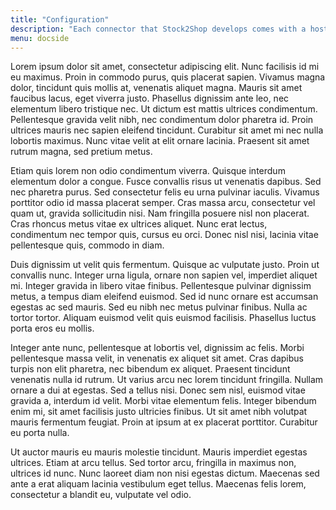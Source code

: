 ```yaml
---
title: "Configuration"
description: "Each connector that Stock2Shop develops comes with a host of options."
menu: docside
---
```

Lorem ipsum dolor sit amet, consectetur adipiscing elit. Nunc facilisis id mi eu maximus. Proin in commodo purus, quis placerat sapien. Vivamus magna dolor, tincidunt quis mollis at, venenatis aliquet magna. Mauris sit amet faucibus lacus, eget viverra justo. Phasellus dignissim ante leo, nec elementum libero tristique nec. Ut dictum est mattis ultrices condimentum. Pellentesque gravida velit nibh, nec condimentum dolor pharetra id. Proin ultrices mauris nec sapien eleifend tincidunt. Curabitur sit amet mi nec nulla lobortis maximus. Nunc vitae velit at elit ornare lacinia. Praesent sit amet rutrum magna, sed pretium metus.

Etiam quis lorem non odio condimentum viverra. Quisque interdum elementum dolor a congue. Fusce convallis risus ut venenatis dapibus. Sed nec pharetra purus. Sed consectetur felis eu urna pulvinar iaculis. Vivamus porttitor odio id massa placerat semper. Cras massa arcu, consectetur vel quam ut, gravida sollicitudin nisi. Nam fringilla posuere nisl non placerat. Cras rhoncus metus vitae ex ultrices aliquet. Nunc erat lectus, condimentum nec tempor quis, cursus eu orci. Donec nisl nisi, lacinia vitae pellentesque quis, commodo in diam.

Duis dignissim ut velit quis fermentum. Quisque ac vulputate justo. Proin ut convallis nunc. Integer urna ligula, ornare non sapien vel, imperdiet aliquet mi. Integer gravida in libero vitae finibus. Pellentesque pulvinar dignissim metus, a tempus diam eleifend euismod. Sed id nunc ornare est accumsan egestas ac sed mauris. Sed eu nibh nec metus pulvinar finibus. Nulla ac tortor tortor. Aliquam euismod velit quis euismod facilisis. Phasellus luctus porta eros eu mollis.

Integer ante nunc, pellentesque at lobortis vel, dignissim ac felis. Morbi pellentesque massa velit, in venenatis ex aliquet sit amet. Cras dapibus turpis non elit pharetra, nec bibendum ex aliquet. Praesent tincidunt venenatis nulla id rutrum. Ut varius arcu nec lorem tincidunt fringilla. Nullam ornare a dui at egestas. Sed a tellus nisi. Donec sem nisl, euismod vitae gravida a, interdum id velit. Morbi vitae elementum felis. Integer bibendum enim mi, sit amet facilisis justo ultricies finibus. Ut sit amet nibh volutpat mauris fermentum feugiat. Proin at ipsum at ex placerat porttitor. Curabitur eu porta nulla.

Ut auctor mauris eu mauris molestie tincidunt. Mauris imperdiet egestas ultrices. Etiam at arcu tellus. Sed tortor arcu, fringilla in maximus non, ultrices id nunc. Nunc laoreet diam non nisi egestas dictum. Maecenas sed ante a erat aliquam lacinia vestibulum eget tellus. Maecenas felis lorem, consectetur a blandit eu, vulputate vel odio.